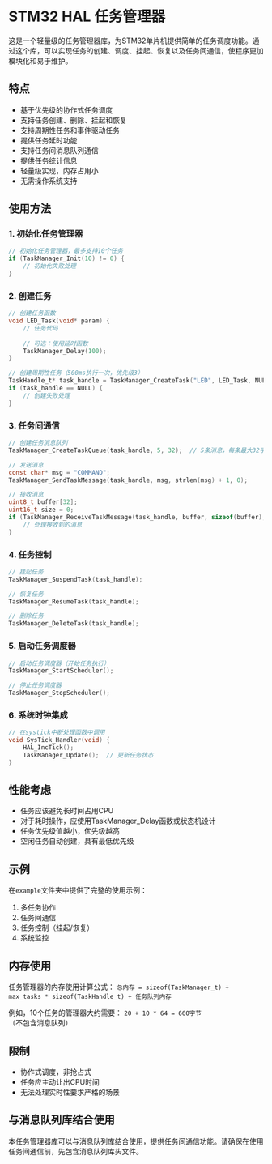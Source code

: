 # STM32 HAL 任务管理器

这是一个轻量级的任务管理器库，为STM32单片机提供简单的任务调度功能。通过这个库，可以实现任务的创建、调度、挂起、恢复以及任务间通信，使程序更加模块化和易于维护。

## 特点

- 基于优先级的协作式任务调度
- 支持任务创建、删除、挂起和恢复
- 支持周期性任务和事件驱动任务
- 提供任务延时功能
- 支持任务间消息队列通信
- 提供任务统计信息
- 轻量级实现，内存占用小
- 无需操作系统支持

## 使用方法

### 1. 初始化任务管理器

```c
// 初始化任务管理器，最多支持10个任务
if (TaskManager_Init(10) != 0) {
    // 初始化失败处理
}
```

### 2. 创建任务

```c
// 创建任务函数
void LED_Task(void* param) {
    // 任务代码
    
    // 可选：使用延时函数
    TaskManager_Delay(100);
}

// 创建周期性任务（500ms执行一次，优先级3）
TaskHandle_t* task_handle = TaskManager_CreateTask("LED", LED_Task, NULL, 3, 500);
if (task_handle == NULL) {
    // 创建失败处理
}
```

### 3. 任务间通信

```c
// 创建任务消息队列
TaskManager_CreateTaskQueue(task_handle, 5, 32);  // 5条消息，每条最大32字节

// 发送消息
const char* msg = "COMMAND";
TaskManager_SendTaskMessage(task_handle, msg, strlen(msg) + 1, 0);

// 接收消息
uint8_t buffer[32];
uint16_t size = 0;
if (TaskManager_ReceiveTaskMessage(task_handle, buffer, sizeof(buffer), &size) == 0) {
    // 处理接收到的消息
}
```

### 4. 任务控制

```c
// 挂起任务
TaskManager_SuspendTask(task_handle);

// 恢复任务
TaskManager_ResumeTask(task_handle);

// 删除任务
TaskManager_DeleteTask(task_handle);
```

### 5. 启动任务调度器

```c
// 启动任务调度器（开始任务执行）
TaskManager_StartScheduler();

// 停止任务调度器
TaskManager_StopScheduler();
```

### 6. 系统时钟集成

```c
// 在systick中断处理函数中调用
void SysTick_Handler(void) {
    HAL_IncTick();
    TaskManager_Update();  // 更新任务状态
}
```

## 性能考虑

- 任务应该避免长时间占用CPU
- 对于耗时操作，应使用TaskManager_Delay函数或状态机设计
- 任务优先级值越小，优先级越高
- 空闲任务自动创建，具有最低优先级

## 示例

在`example`文件夹中提供了完整的使用示例：
1. 多任务协作
2. 任务间通信
3. 任务控制（挂起/恢复）
4. 系统监控

## 内存使用

任务管理器的内存使用计算公式：
`总内存 = sizeof(TaskManager_t) + max_tasks * sizeof(TaskHandle_t) + 任务队列内存`

例如，10个任务的管理器大约需要：
`20 + 10 * 64 = 660字节`（不包含消息队列）

## 限制

- 协作式调度，非抢占式
- 任务应主动让出CPU时间
- 无法处理实时性要求严格的场景

## 与消息队列库结合使用

本任务管理器库可以与消息队列库结合使用，提供任务间通信功能。请确保在使用任务间通信前，先包含消息队列库头文件。 
